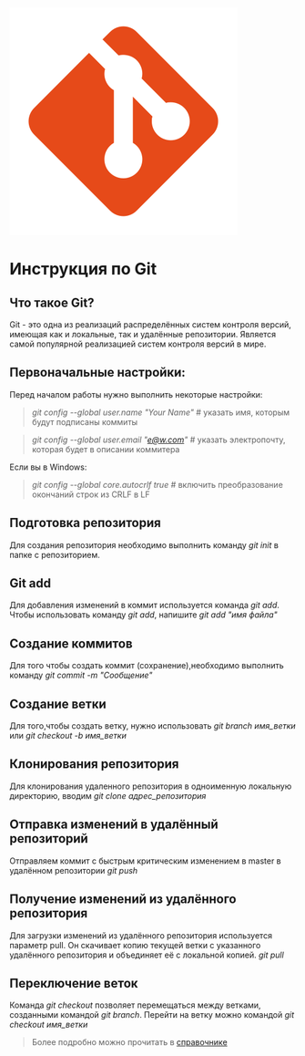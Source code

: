 ![logo](https://raw.githubusercontent.com/linkghm/linkghm/master/src/git.svg)
# Инструкция по Git

## Что такое Git?

Git - это одна из реализаций распределённых систем контроля версий, имеющая как и локальные, так и удалённые репозитории. Является самой популярной реализацией систем контроля версий в мире. 

## Первоначальные настройки:

Перед началом работы нужно выполнить некоторые настройки:

> _git config --global user.name "Your Name"_  # указать имя, которым будут подписаны коммиты

> _git config --global user.email "e@w.com"_   # указать электропочту, которая будет в описании коммитера

Если вы в Windows:

> _git config --global core.autocrlf true_  # включить преобразование окончаний строк из CRLF в LF

## Подготовка репозитория

Для создания репозитория необходимо выполнить команду *git init* в папке с репозиторием.

## Git add

Для добавления изменений в коммит используется команда *git add*. Чтобы использовать команду *git add*, напишите *git add "имя файла"*

## Создание коммитов 

Для того чтобы создать коммит (сохранение),необходимо выполнить команду *git commit -m "Сообщение"*

## Создание ветки

Для того,чтобы создать ветку, нужно использовать *git branch имя_ветки* или *git checkout -b имя_ветки*

## Клонирования репозитория
Для клонирования удаленного репозитория в одноименную локальную директорию, вводим *git clone адрес_репозитория*


## Отправка изменений в удалённый репозиторий
Отправляем коммит с быстрым критическим изменением в master в удалённом репозитории 
*git push*

## Получение изменений из удалённого репозитория
Для загрузки изменений из удалённого репозитория используется параметр pull. Он скачивает копию текущей ветки с указанного удалённого репозитория и объединяет её с локальной копией.
*git pull*

## Переключение веток
Команда *git checkout* позволяет перемещаться между ветками, созданными командой *git branch*. 
Перейти на ветку можно командой *git checkout имя_ветки*

> Более подробно можно прочитать в [справочнике](https://docs.microsoft.com/ru-ru/contribute/markdown-reference)